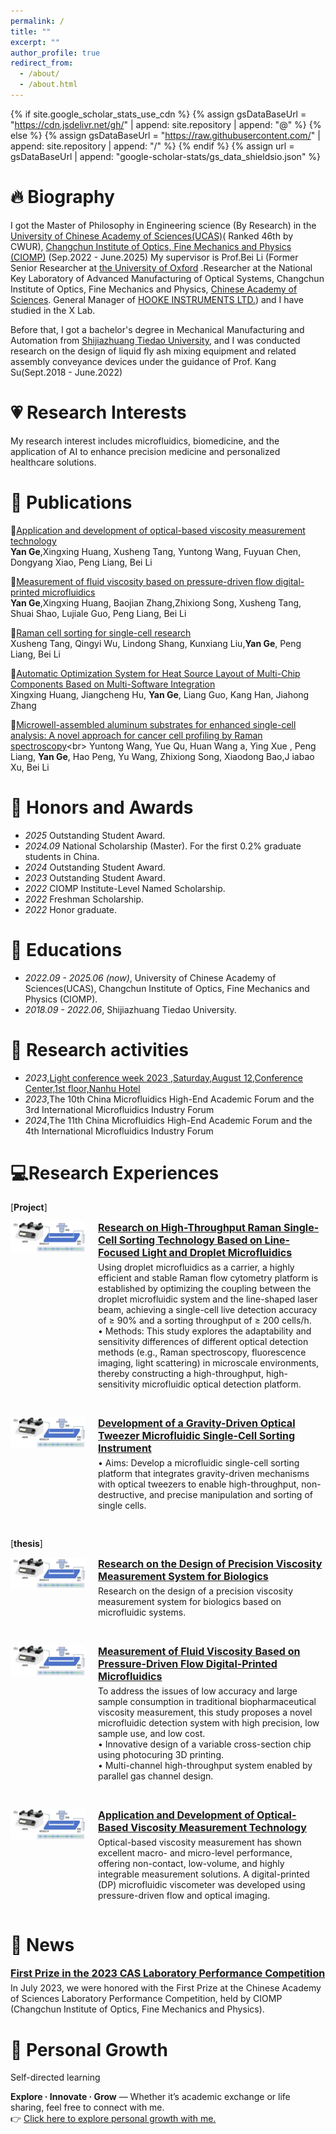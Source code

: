 ```yaml
---
permalink: /
title: ""
excerpt: ""
author_profile: true
redirect_from: 
  - /about/
  - /about.html
---
```


{% if site.google_scholar_stats_use_cdn %}
{% assign gsDataBaseUrl = "https://cdn.jsdelivr.net/gh/" | append: site.repository | append: "@" %}
{% else %}
{% assign gsDataBaseUrl = "https://raw.githubusercontent.com/" | append: site.repository | append: "/" %}
{% endif %}
{% assign url = gsDataBaseUrl | append: "google-scholar-stats/gs_data_shieldsio.json" %}

<span id="biography"></span>
# 🔥 Biography
 I got the Master of Philosophy in Engineering science (By Research) in the [University of Chinese Academy of Sciences(UCAS)](https://www.ucas.ac.cn/)( Ranked 46th by CWUR), [Changchun Institute of Optics, Fine Mechanics and Physics (CIOMP)](https://www.ciomp.ac.cn/) (Sep.2022 - June.2025)
My supervisor is Prof.Bei Li (Former Senior Researcher at [the University of Oxford](https://spie.org/profile/Bei.Li-287736) .Researcher at the National Key Laboratory of Advanced Manufacturing of Optical Systems, Changchun Institute of Optics, Fine Mechanics and Physics, [Chinese Academy of Sciences](https://people.ucas.ac.cn/~beili?language=en). General Manager of [HOOKE INSTRUMENTS LTD.](https://en.hooke-instruments.com/)) and I have studied in the X Lab.

Before that, I got a bachelor's degree in Mechanical Manufacturing and Automation from [Shijiazhuang Tiedao University](https://www.stdu.edu.cn/), and I was conducted research on the design of liquid fly ash mixing equipment and related assembly conveyance devices under the guidance of Prof. Kang Su(Sept.2018 - June.2022)
<span id="research-interests"></span>
# 💗 Research Interests
My research interest includes microfluidics, biomedicine, and the application of AI to enhance precision medicine and personalized healthcare solutions.
<span id="publications"></span>
# 📝 Publications 

🎉[Application and development of optical-based viscosity measurement technology](https://www.sciencedirect.com/science/article/pii/S0143816624003919)<br>
**Yan Ge**,Xingxing Huang, Xusheng Tang, Yuntong Wang, Fuyuan Chen, Dongyang Xiao, Peng Liang, Bei Li

🎉[Measurement of fluid viscosity based on pressure-driven flow digital-printed microfluidics](https://pubs.rsc.org/en/content/articlelanding/2025/an/d4an01550a)<br>
**Yan Ge**,Xingxing Huang, Baojian Zhang,Zhixiong Song, Xusheng Tang, Shuai Shao, Lujiale Guo, Peng Liang, Bei Li

🎉[Raman cell sorting for single-cell research](https://www.frontiersin.org/journals/bioengineering-and-biotechnology/articles/10.3389/fbioe.2024.1389143/full)<br>
Xusheng Tang, Qingyi Wu, Lindong Shang, Kunxiang Liu,**Yan Ge**, Peng Liang, Bei Li

🎉[Automatic Optimization System for Heat Source Layout of Multi-Chip Components Based on Multi-Software Integration](https://www.mdpi.com/2076-3417/14/11/4577)<br>
Xingxing Huang, Jiangcheng Hu, **Yan Ge**, Liang Guo, Kang Han, Jiahong Zhang

🎉[Microwell-assembled aluminum substrates for enhanced single-cell analysis: A novel approach for cancer cell profiling by Raman spectroscopy](https://www.sciencedirect.com/science/article/pii/S0039914024015285#:~:text=We%20present%20a%20microwell-assembled%20aluminum%20substrate%20platform%20that,improves%20signal%20stability%20and%20the%20signal-to-noise%20ratio%20%28SNR%29.)<br>
Yuntong Wang, Yue Qu, Huan Wang a, Ying Xue , Peng Liang, **Yan Ge**, Hao Peng, Yu Wang, Zhixiong Song, Xiaodong Bao,J iabao Xu, Bei Li 
<span id="honors-and-awards"></span>
# 🥇 Honors and Awards
- *2025* Outstanding Student Award.
- *2024.09* National Scholarship (Master).
   For the first 0.2% graduate students in China.
- *2024* Outstanding Student Award.
- *2023* Outstanding Student Award.
- *2022* CIOMP Institute-Level Named Scholarship.
- *2022* Freshman Scholarship.
- *2022* Honor graduate.
 <span id="educations"></span>
# 📖 Educations
- *2022.09 - 2025.06 (now)*, University of Chinese Academy of Sciences(UCAS), Changchun Institute of Optics, Fine Mechanics and Physics (CIOMP). 
- *2018.09 - 2022.06*, Shijiazhuang Tiedao University. 
<span id="research-activities"></span>
# 💬 Research activities

- *2023*,[Light conference week 2023 ,Saturday,August 12,Conference Center,1st floor,Nanhu Hotel ](https://lcw.lightconference.cn/light/4.html)<br>
- *2023*,The 10th China Microfluidics High-End Academic Forum and the 3rd International Microfluidics Industry Forum 
- *2024*,The 11th China Microfluidics High-End Academic Forum and the 4th International Microfluidics Industry Forum 
<span id="research-experiences"></span>
# 💻Research Experiences
[**Project**]
<!-- Section 1 -->
<div style="display: flex; align-items: flex-start; margin-bottom: 30px;">
  <img src="images/LFT-DP.png" alt="Image 1" width="120" style="margin-right: 20px;">
  <div>
    <a href="https://github.com/YanGe-zoe/LFL-DP/blob/main/README.md" style="font-weight: bold; font-size: 16px;">Research on High-Throughput Raman Single-Cell Sorting Technology Based on Line-Focused Light and Droplet Microfluidics</a>
    <p style="margin-top: 5px;">
      Using droplet microfluidics as a carrier, a highly efficient and stable Raman flow cytometry platform is established by optimizing the coupling between the droplet microfluidic system and the line-shaped laser beam, achieving a single-cell live detection accuracy of ≥ 90% and a sorting throughput of ≥ 200 cells/h.<br>
      • Methods: This study explores the adaptability and sensitivity differences of different optical detection methods (e.g., Raman spectroscopy, fluorescence imaging, light scattering) in microscale environments, thereby constructing a high-throughput, high-sensitivity microfluidic optical detection platform.
    </p>
  </div>
</div>

<!-- Section 2 -->
<div style="display: flex; align-items: flex-start; margin-bottom: 30px;">
  <img src="images/LFT-DP.png" alt="Image 2" width="120" style="margin-right: 20px;">
  <div>
    <a href="https://your-link2.com" target="_blank" style="font-weight: bold; font-size: 16px;">Development of a Gravity-Driven Optical Tweezer Microfluidic Single-Cell Sorting Instrument</a>
    <p style="margin-top: 5px;">
      • Aims: Develop a microfluidic single-cell sorting platform that integrates gravity-driven mechanisms with optical tweezers to enable high-throughput, non-destructive, and precise manipulation and sorting of single cells.
    </p>
  </div>
</div>

[**thesis**]
<!-- Section 3 -->
<div style="display: flex; align-items: flex-start; margin-bottom: 30px;">
  <img src="images/LFT-DP.png" alt="Image 3" width="120" style="margin-right: 20px;">
  <div>
    <a href="https://github.com/YanGe-zoe/M.S.-Thesis" target="_blank" style="font-weight: bold; font-size: 16px;">Research on the Design of Precision Viscosity Measurement System for Biologics</a>
    <p style="margin-top: 5px;">
      Research on the design of a precision viscosity measurement system for biologics based on microfluidic systems.
    </p>
  </div>
</div>

<!-- Section 4 -->
<div style="display: flex; align-items: flex-start; margin-bottom: 30px;">
  <img src="images/LFT-DP.png" alt="Image 4" width="120" style="margin-right: 20px;">
  <div>
    <a href="https://www.sciencedirect.com/science/article/pii/S0143816624003919" target="_blank" style="font-weight: bold; font-size: 16px;">Measurement of Fluid Viscosity Based on Pressure-Driven Flow Digital-Printed Microfluidics</a>
    <p style="margin-top: 5px;">
      To address the issues of low accuracy and large sample consumption in traditional biopharmaceutical viscosity measurement, this study proposes a novel microfluidic detection system with high precision, low sample use, and low cost.<br>
      • Innovative design of a variable cross-section chip using photocuring 3D printing.<br>
      • Multi-channel high-throughput system enabled by parallel gas channel design.
    </p>
  </div>
</div>

<!-- Section 5 -->
<div style="display: flex; align-items: flex-start; margin-bottom: 30px;">
  <img src="images/LFT-DP.png" alt="Image 5" width="120" style="margin-right: 20px;">
  <div>
    <a href="https://pubs.rsc.org/en/content/articlelanding/2025/an/d4an01550a" target="_blank" style="font-weight: bold; font-size: 16px;">Application and Development of Optical-Based Viscosity Measurement Technology</a>
    <p style="margin-top: 5px;">
      Optical-based viscosity measurement has shown excellent macro- and micro-level performance, offering non-contact, low-volume, and highly integrable measurement solutions. A digital-printed (DP) microfluidic viscometer was developed using pressure-driven flow and optical imaging.
    </p>
  </div>
</div>

<span id="news"></span>
# 🌟 News

<div style="margin-bottom: 20px;">
  <a href="https://ciomp.cas.cn/xwdt/zhxw/202307/t20230717_6810881.html" target="_blank" style="font-weight: bold; font-size: 16px;">
    First Prize in the 2023 CAS Laboratory Performance Competition
  </a>
  <p style="margin-top: 5px;">
    In July 2023, we were honored with the First Prize at the Chinese Academy of Sciences Laboratory Performance Competition, held by CIOMP (Changchun Institute of Optics, Fine Mechanics and Physics).
  </p>
</div>

<span id="personal-growth"></span>
# 🌱 Personal Growth
Self-directed learning
<p>
  <strong>Explore · Innovate · Grow</strong> — Whether it’s academic exchange or life sharing, feel free to connect with me.
  <br>
  👉 <a href="file:///G:/PHD/web/src/preview.html" target="_blank">Click here to explore personal growth with me.</a>
</p>

